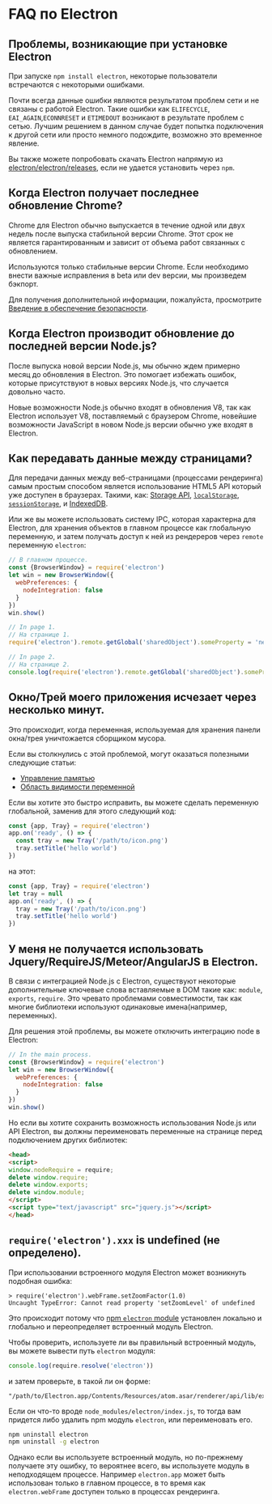 # FAQ по Electron

## Проблемы, возникающие при установке Electron

При запуске `npm install electron`, некоторые пользователи встречаются с некоторыми ошибками.

Почти всегда данные ошибки являются результатом проблем сети и не связаны с работой Electron. Такие ошибки как `ELIFECYCLE`, `EAI_AGAIN`,`ECONNRESET` и `ETIMEDOUT` возникают в результате проблем с сетью.  Лучшим решением в данном случае будет попытка подключения к другой сети или просто немного подождите, возможно это временное явление.

Вы также можете попробовать скачать Electron напрямую из [electron/electron/releases](https://github.com/electron/electron/releases), если не удается установить через `npm`.

## Когда Electron получает последнее обновление Chrome?

Chrome для Electron обычно выпускается в течение одной или двух недель после выпуска стабильной версии Chrome. Этот срок не является гарантированным и зависит от объема работ связанных с обновлением.

Используются только стабильные версии Chrome. Если необходимо внести важные исправления в beta или dev версии, мы произведем бэкпорт.

Для получения дополнительной информации, пожалуйста, просмотрите [Введение в обеспечение безопасности](tutorial/security.md).

## Когда Electron производит обновление до последней версии Node.js?

После выпуска новой версии Node.js, мы обычно ждем примерно месяц до обновления в Electron. Это помогает избежать ошибок, которые присутствуют в новых версиях Node.js, что случается довольно часто.

Новые возможности Node.js обычно входят в обновления V8, так как Electron использует V8, поставляемый с браузером Chrome, новейшие возможности JavaScript в новом Node.js версии обычно уже входят в Electron.

## Как передавать данные между страницами?

Для передачи данных между веб-страницами (процессами рендеринга) самым простым способом является использование HTML5 API который уже доступен в браузерах. Такими, как: [Storage API](https://developer.mozilla.org/en-US/docs/Web/API/Storage), [`localStorage`](https://developer.mozilla.org/en-US/docs/Web/API/Window/localStorage), [`sessionStorage`](https://developer.mozilla.org/en-US/docs/Web/API/Window/sessionStorage), и [IndexedDB](https://developer.mozilla.org/en-US/docs/Web/API/IndexedDB_API).

Или же вы можете использовать систему IPC, которая характерна для Electron, для хранения объектов в главном процессе как глобальную переменную, и затем получать доступ к ней из рендереров через `remote` переменную `electron`:

```javascript
// В главном процессе.
const {BrowserWindow} = require('electron')
let win = new BrowserWindow({
  webPreferences: {
    nodeIntegration: false
  }
})
win.show()
```

```javascript
// In page 1.
// На странице 1.
require('electron').remote.getGlobal('sharedObject').someProperty = 'new value'
```

```javascript
// In page 2.
// На странице 2.
console.log(require('electron').remote.getGlobal('sharedObject').someProperty)
```

## Окно/Трей моего приложения исчезает через несколько минут.

Это происходит, когда переменная, используемая для хранения панели окна/трея уничтожается сборщиком мусора.

Если вы столкнулись с этой проблемой, могут оказаться полезными следующие статьи:

* [Управление памятью][memory-management]
* [Область видимости переменной][variable-scope]

Если вы хотите это быстро исправить, вы можете сделать переменную глобальной, заменив для этого следующий код:

```javascript
const {app, Tray} = require('electron')
app.on('ready', () => {
  const tray = new Tray('/path/to/icon.png')
  tray.setTitle('hello world')
})
```

на этот:

```javascript
const {app, Tray} = require('electron')
let tray = null
app.on('ready', () => {
  tray = new Tray('/path/to/icon.png')
  tray.setTitle('hello world')
})
```

## У меня не получается использовать Jquery/RequireJS/Meteor/AngularJS в Electron.

В связи с интеграцией Node.js с Electron, существуют некоторые дополнительные ключевые слова вставляемые в DOM такие как: `module`, `exports`, `require`. Это чревато проблемами совместимости, так как многие библиотеки используют одинаковые имена(например, переменных).

Для решения этой проблемы, вы можете отключить интеграцию node в Electron:

```javascript
// In the main process.
const {BrowserWindow} = require('electron')
let win = new BrowserWindow({
  webPreferences: {
    nodeIntegration: false
  }
})
win.show()
```

Но если вы хотите сохранить возможность использования Node.js или API Electron, вы должны переименовать переменные на странице перед подключением других библиотек:

```html
<head>
<script>
window.nodeRequire = require;
delete window.require;
delete window.exports;
delete window.module;
</script>
<script type="text/javascript" src="jquery.js"></script>
</head>
```

## `require('electron').xxx` is undefined (не определено).

При использовании встроенного модуля Electron может возникнуть подобная ошибка:

```
> require('electron').webFrame.setZoomFactor(1.0)
Uncaught TypeError: Cannot read property 'setZoomLevel' of undefined
```

Это происходит потому что [npm `electron` module](https://www.npmjs.com/package/electron) установлен локально и глобально и переопределяет встроенный модуль Electron.

Чтобы проверить, используете ли вы правильный встроенный модуль, вы можете вывести путь `electron` модуля:

```javascript
console.log(require.resolve('electron'))
```

и затем проверьте, в такой ли он форме:

```
"/path/to/Electron.app/Contents/Resources/atom.asar/renderer/api/lib/exports/electron.js"
```

Если он что-то вроде `node_modules/electron/index.js`, то тогда вам придется либо удалить npm модуль `electron`, или переименовать его.

```bash
npm uninstall electron
npm uninstall -g electron
```

Однако если вы используете встроенный модуль, но по-прежнему получаете эту ошибку, то вероятнее всего, вы используете модуль в неподходящем процессе. Например `electron.app` может быть использован только в главном процессе, в то время как `electron.webFrame` доступен только в процессах рендеринга.

[memory-management]: https://developer.mozilla.org/en-US/docs/Web/JavaScript/Memory_Management
[variable-scope]: https://msdn.microsoft.com/library/bzt2dkta(v=vs.94).aspx
